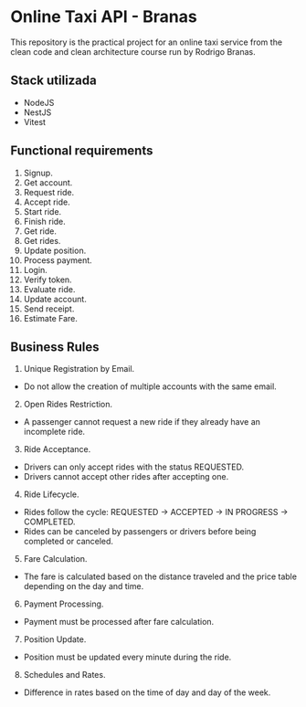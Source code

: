 
# Online Taxi API - Branas

This repository is the practical project for an online taxi service from the clean code and clean architecture course run by Rodrigo Branas.

## Stack utilizada

- NodeJS
- NestJS
- Vitest

## Functional requirements

1) Signup.
2) Get account.
3) Request ride.
4) Accept ride.
5) Start ride.
6) Finish ride.
7) Get ride.
8) Get rides.
9) Update position.
10) Process payment.
11) Login.
12) Verify token.
13) Evaluate ride.
14) Update account.
15) Send receipt.
16) Estimate Fare.

## Business Rules

1) Unique Registration by Email.
- Do not allow the creation of multiple accounts with the same email.

2) Open Rides Restriction.
- A passenger cannot request a new ride if they already have an incomplete ride.

3) Ride Acceptance.
- Drivers can only accept rides with the status REQUESTED.
- Drivers cannot accept other rides after accepting one.

4) Ride Lifecycle.
- Rides follow the cycle: REQUESTED -> ACCEPTED -> IN PROGRESS -> COMPLETED.
- Rides can be canceled by passengers or drivers before being completed or canceled.

5) Fare Calculation.
- The fare is calculated based on the distance traveled and the price table depending on the day and time.

6) Payment Processing.
- Payment must be processed after fare calculation.

7) Position Update.
- Position must be updated every minute during the ride.

8) Schedules and Rates.
- Difference in rates based on the time of day and day of the week.

